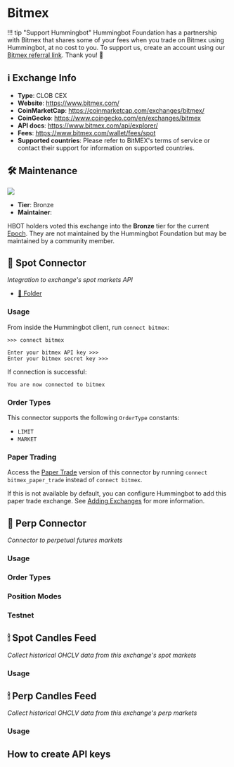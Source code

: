 # Bitmex

!!! tip "Support Hummingbot"
    Hummingbot Foundation has a partnership with Bitmex that shares some of your fees when you trade on Bitmex using Hummingbot, at no cost to you. To support us, create an account using our [Bitmex referral link](https://www.bitmex.com/register). Thank you! 🙏

## ℹ️ Exchange Info

- **Type**: CLOB CEX
- **Website**: https://www.bitmex.com/
- **CoinMarketCap**: https://coinmarketcap.com/exchanges/bitmex/
- **CoinGecko**: https://www.coingecko.com/en/exchanges/bitmex
- **API docs**: https://www.bitmex.com/api/explorer/
- **Fees**: https://www.bitmex.com/wallet/fees/spot
- **Supported countries**: Please refer to BitMEX's terms of service or contact their support for information on supported countries.

## 🛠 Maintenance

![](https://img.shields.io/static/v1?label=Hummingbot&message=BRONZE&color=green)

- **Tier**: Bronze
- **Maintainer**: 

HBOT holders voted this exchange into the **Bronze** tier for the current [Epoch](/governance/epochs). They are not maintained by the Hummingbot Foundation but may be maintained by a community member.


## 🔀 Spot Connector
*Integration to exchange's spot markets API*

- [📁 Folder](https://github.com/hummingbot/hummingbot/tree/master/hummingbot/connector/exchange/bitmex)

### Usage

From inside the Hummingbot client, run `connect bitmex`:

```
>>> connect bitmex

Enter your bitmex API key >>>
Enter your bitmex secret key >>>
```

If connection is successful:

```
You are now connected to bitmex
```


### Order Types

This connector supports the following `OrderType` constants:

- `LIMIT`
- `MARKET`

### Paper Trading

Access the [Paper Trade](/global-configs/paper-trade/) version of this connector by running `connect bitmex_paper_trade` instead of `connect bitmex`.

If this is not available by default, you can configure Hummingbot to add this paper trade exchange. See [Adding Exchanges](/global-configs/paper-trade/#adding-exchanges) for more information.

## 🔀 Perp Connector
*Connector to perpetual futures markets*



### Usage


### Order Types


### Position Modes



### Testnet



## 🕯 Spot Candles Feed
*Collect historical OHCLV data from this exchange's spot markets*



### Usage





## 🕯 Perp Candles Feed
*Collect historical OHCLV data from this exchange's perp markets*


### Usage



## How to create API keys
